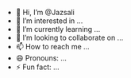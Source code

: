 - 👋 Hi, I’m @Jazsali
- 👀 I’m interested in ...
- 🌱 I’m currently learning ...
- 💞️ I’m looking to collaborate on ...
- 📫 How to reach me ...
- 😄 Pronouns: ...
- ⚡ Fun fact: ...

<!---
Jazsali/Jazsali is a ✨ special ✨ repository because its `README.md` (this file) appears on your GitHub profile.
You can click the Preview link to take a look at your changes.
--->
